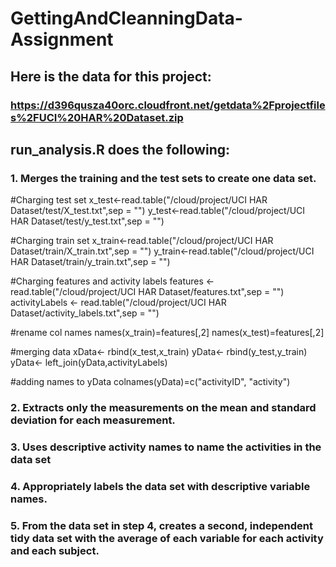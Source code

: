 # GettingAndCleanningData-Assignment

## Here is the data for this project:
### https://d396qusza40orc.cloudfront.net/getdata%2Fprojectfiles%2FUCI%20HAR%20Dataset.zip

## run_analysis.R does the following:
### 1. Merges the training and the test sets to create one data set.
#Charging test set
x_test<-read.table("/cloud/project/UCI HAR Dataset/test/X_test.txt",sep = "")
y_test<-read.table("/cloud/project/UCI HAR Dataset/test/y_test.txt",sep = "")

#Charging train set
x_train<-read.table("/cloud/project/UCI HAR Dataset/train/X_train.txt",sep = "")
y_train<-read.table("/cloud/project/UCI HAR Dataset/train/y_train.txt",sep = "")

#Charging features and activity labels
features <- read.table("/cloud/project/UCI HAR Dataset/features.txt",sep = "")
activityLabels <- read.table("/cloud/project/UCI HAR Dataset/activity_labels.txt",sep = "")

#rename col names
names(x_train)=features[,2]
names(x_test)=features[,2]

#merging data
xData<- rbind(x_test,x_train)
yData<- rbind(y_test,y_train)
yData<- left_join(yData,activityLabels)

#adding names to yData
colnames(yData)=c("activityID", "activity")



### 2. Extracts only the measurements on the mean and standard deviation for each measurement.
### 3. Uses descriptive activity names to name the activities in the data set
### 4. Appropriately labels the data set with descriptive variable names.
### 5. From the data set in step 4, creates a second, independent tidy data set with the average of each variable for each activity and each subject.
